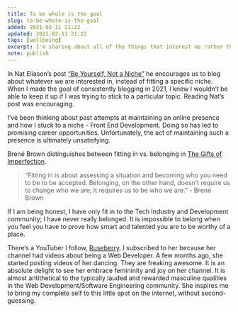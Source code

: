 ```yaml
---
title: To be whole is the goal
slug: to-be-whole-is-the-goal
added: 2021-02-11 21:22
updated: 2021-02-11 21:22
tags: [wellbeing]
excerpt: I'm sharing about all of the things that interest me rather than trying to fit one niche.
note: publish
---
```


In Nat Eliason’s post [“Be Yourself, Not a Niche”](https://www.nateliason.com/blog/be-yourself) he encourages us to blog about whatever we are interested in, instead of fitting a specific niche. When I made the goal of consistently blogging in 2021, I knew I wouldn’t be able to keep it up if I was trying to stick to a particular topic. Reading Nat’s post was encouraging.

I’ve been thinking about past attempts at maintaining an online presence and how I stuck to a niche - Front End Development. Doing so has led to promising career opportunities. Unfortunately, the act of maintaining such a presence is ultimately unsatisfying. 

Brené Brown distinguishes between fitting in vs. belonging in [The Gifts of Imperfection](https://brenebrown.com/thegifts-hub/).

> “Fitting in is about assessing a situation and becoming who you need to be to be accepted. Belonging, on the other hand, doesn’t require us to change who we are; it requires us to be who we are.” - Brené Brown

If I am being honest, I have only fit in to the Tech Industry and Development community; I have never really belonged. It is impossible to belong when you feel you have to prove how smart and talented you are to be worthy of a place. 

There’s a YouTuber I follow, [Ruseberry](https://www.youtube.com/channel/UCtnlBCZa6lpWMRdIhXAyVeQ). I subscribed to her because her channel had videos about being a Web Developer. A few months ago, she started posting videos of her dancing. They are freaking awesome. It is an absolute delight to see her embrace femininity and joy on her channel. It is almost antithetical to the typically lauded and rewarded masculine qualities in the Web Development/Software Engineering community. She inspires me to bring my complete self to this little spot on the internet, without second-guessing.
